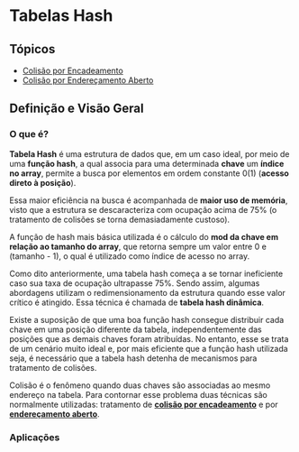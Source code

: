 # Tabelas Hash

## Tópicos

* [Colisão por Encadeamento](encadeamento)
* [Colisão por Endereçamento Aberto](enderecoAberto)

## Definição e Visão Geral

### O que é?

**Tabela Hash** é uma estrutura de dados que, em um caso ideal, por meio de uma **função hash**, a qual associa para uma determinada **chave** um **índice no array**, permite a busca por elementos em ordem constante $0(1)$ (**acesso direto à posição**).

Essa maior eficiência na busca é acompanhada de **maior uso de memória**, visto que a estrutura se descaracteriza com ocupação acima de 75% (o tratamento de colisões se torna demasiadamente custoso).

A função de hash mais básica utilizada é o cálculo do **mod da chave em relação ao tamanho do array**, que retorna sempre um valor entre 0 e (tamanho - 1), o qual é utilizado como índice de acesso no array.

Como dito anteriormente, uma tabela hash começa a se tornar ineficiente caso sua taxa de ocupação ultrapasse 75%. Sendo assim, algumas abordagens utilizam o redimensionamento da estrutura quando esse valor crítico é atingido. Essa técnica é chamada de **tabela hash dinâmica**.

Existe a suposição de que uma boa função hash consegue distribuir cada chave em uma posição diferente da tabela, independentemente das posições que as demais chaves foram atribuídas. No entanto, esse se trata de um cenário muito ideal e, por mais eficiente que a função hash utilizada seja, é necessário que a tabela hash detenha de mecanismos para tratamento de colisões.

Colisão é o fenômeno quando duas chaves são associadas ao mesmo endereço na tabela. Para contornar esse problema duas técnicas são normalmente utilizadas: tratamento de **[colisão por encadeamento](encadeamento)** e por **[endereçamento aberto](enderecoAberto)**.

### Aplicações